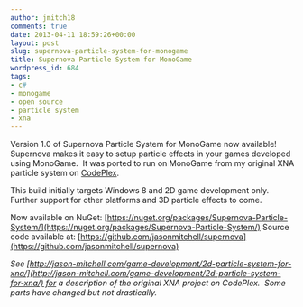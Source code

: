 ```yaml
---
author: jmitch18
comments: true
date: 2013-04-11 18:59:26+00:00
layout: post
slug: supernova-particle-system-for-monogame
title: Supernova Particle System for MonoGame
wordpress_id: 684
tags:
- c#
- monogame
- open source
- particle system
- xna
---
```


Version 1.0 of Supernova Particle System for MonoGame now available!  Supernova makes it easy to setup particle effects in your games developed using MonoGame.  It was ported to run on MonoGame from my original XNA particle system on [CodePlex](http://microstar.codeplex.com/).

This build initially targets Windows 8 and 2D game development only.  Further support for other platforms and 3D particle effects to come.

Now available on NuGet: [https://nuget.org/packages/Supernova-Particle-System/](https://nuget.org/packages/Supernova-Particle-System/)
Source code available at: [https://github.com/jasonmitchell/supernova](https://github.com/jasonmitchell/supernova)

_See [http://jason-mitchell.com/game-development/2d-particle-system-for-xna/](http://jason-mitchell.com/game-development/2d-particle-system-for-xna/) for a description of the original XNA project on CodePlex.  Some parts have changed but not drastically._
